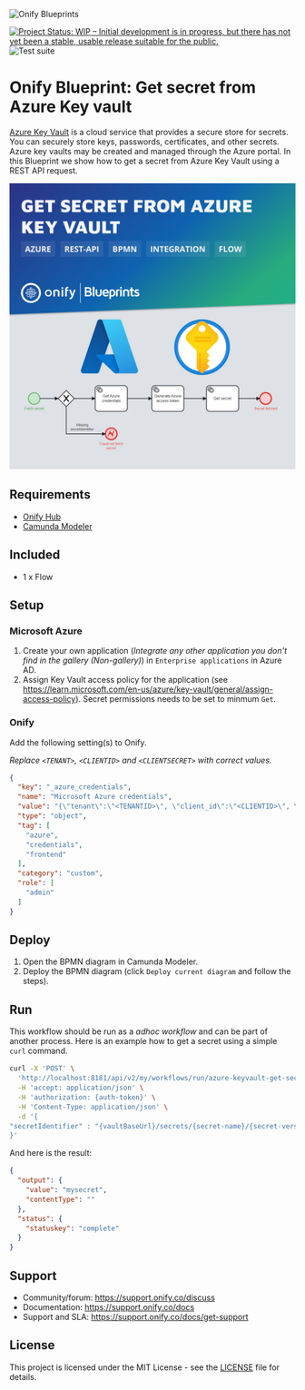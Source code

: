 ![Onify Blueprints](https://files.readme.io/8ba3f14-onify-blueprints-logo.png)

[![Project Status: WIP – Initial development is in progress, but there has not yet been a stable, usable release suitable for the public.](https://www.repostatus.org/badges/latest/wip.svg)](https://www.repostatus.org/#wip)
![Test suite](https://github.com/onify/blueprint-azure-keyvault-get-secret/workflows/Test%20suite/badge.svg)

# Onify Blueprint: Get secret from Azure Key vault

[Azure Key Vault](https://azure.microsoft.com/en-us/products/key-vault/) is a cloud service that provides a secure store for secrets. You can securely store keys, passwords, certificates, and other secrets. Azure key vaults may be created and managed through the Azure portal.
In this Blueprint we show how to get a secret from Azure Key Vault using a REST API request.

![Onify Blueprint: Get secret from Azure Key vault](blueprint.jpg "Blueprint")

## Requirements

* [Onify Hub](https://github.com/onify/install)
* [Camunda Modeler](https://camunda.com/download/modeler/)

## Included

* 1 x Flow

## Setup

### Microsoft Azure

1. Create your own application (_Integrate any other application you don't find in the gallery (Non-gallery)_) in `Enterprise applications` in Azure AD.
2. Assign Key Vault access policy for the application (see https://learn.microsoft.com/en-us/azure/key-vault/general/assign-access-policy). Secret permissions needs to be set to minmum `Get`.

### Onify

Add the following setting(s) to Onify.

_Replace `<TENANT>`, `<CLIENTID>` and `<CLIENTSECRET>` with correct values._

```json
{
  "key": "_azure_credentials",
  "name": "Microsoft Azure credentials",
  "value": "{\"tenant\":\"<TENANTID>\", \"client_id\":\"<CLIENTID>\", \"client_secret\":\"<CLIENTSECRET>\"}",
  "type": "object",
  "tag": [
    "azure",
    "credentials",
    "frontend"
  ],
  "category": "custom",
  "role": [
    "admin"
  ]
}
```

## Deploy

1. Open the BPMN diagram in Camunda Modeler.
2. Deploy the BPMN diagram (click `Deploy current diagram` and follow the steps).

## Run

This workflow should be run as a _adhoc workflow_ and can be part of another process.
Here is an example how to get a secret using a simple `curl` command.

```bash
curl -X 'POST' \
  'http://localhost:8181/api/v2/my/workflows/run/azure-keyvault-get-secret?timeout=60' \
  -H 'accept: application/json' \
  -H 'authorization: {auth-token}' \
  -H 'Content-Type: application/json' \
  -d '{
"secretIdentifier" : "{vaultBaseUrl}/secrets/{secret-name}/{secret-version}"
}'
```

And here is the result:

```json
{
  "output": {
    "value": "mysecret",
    "contentType": ""
  },
  "status": {
    "statuskey": "complete"
  }
}
```

## Support

* Community/forum: https://support.onify.co/discuss
* Documentation: https://support.onify.co/docs
* Support and SLA: https://support.onify.co/docs/get-support

## License

This project is licensed under the MIT License - see the [LICENSE](LICENSE) file for details.